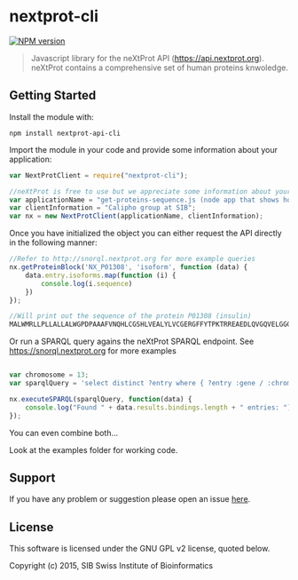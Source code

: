 # nextprot-cli

[![NPM version](http://img.shields.io/npm/v/biojs-rest-nextprot.svg)](https://www.npmjs.org/package/biojs-rest-nextprot) 

> Javascript library for the neXtProt API (https://api.nextprot.org). neXtProt contains a comprehensive set of human proteins knwoledge.

## Getting Started
Install the module with: 
```shell
npm install nextprot-api-cli
```

Import the module in your code and provide some information about your application:
```javascript
var NextProtClient = require("nextprot-cli");

//neXtProt is free to use but we appreciate some information about your application and who you are :)
var applicationName = "get-proteins-sequence.js (node app that shows how to query the neXtProt API)";
var clientInformation = "Calipho group at SIB";
var nx = new NextProtClient(applicationName, clientInformation);
```

Once you have initialized the object you can either request the API directly in the following manner:
```javascript
//Refer to http://snorql.nextprot.org for more example queries
nx.getProteinBlock('NX_P01308', 'isoform', function (data) {
    data.entry.isoforms.map(function (i) {
        console.log(i.sequence)
    })
});

//Will print out the sequence of the protein P01308 (insulin)
MALWMRLLPLLALLALWGPDPAAAFVNQHLCGSHLVEALYLVCGERGFFYTPKTRREAEDLQVGQVELGGGPGAGSLQPLALEGSLQKRGIVEQCCTSICSLYQLENYCN
```



Or run a SPARQL query agains the neXtProt SPARQL endpoint. See https://snorql.nextprot.org for more examples
```javascript

var chromosome = 13;
var sparqlQuery = 'select distinct ?entry where { ?entry :gene / :chromosome "'+ chromosome +'"^^xsd:string}'

nx.executeSPARQL(sparqlQuery, function(data) {
	console.log("Found " + data.results.bindings.length + " entries: ");
});

```

You can even combine both...

Look at the examples folder for working code.

## Support

If you have any problem or suggestion please open an issue [here](https://github.com/calipho-sib/biojs-rest-nextprot/issues).

## License 
This software is licensed under the GNU GPL v2 license, quoted below.

Copyright (c) 2015, SIB Swiss Institute of Bioinformatics
